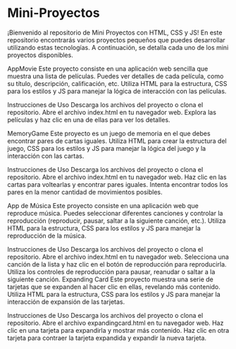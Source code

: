 # Mini-Proyectos

¡Bienvenido al repositorio de Mini Proyectos con HTML, CSS y JS! En este repositorio encontrarás varios proyectos pequeños que puedes desarrollar utilizando estas tecnologías. A continuación, se detalla cada uno de los mini proyectos disponibles.

AppMovie
Este proyecto consiste en una aplicación web sencilla que muestra una lista de películas. Puedes ver detalles de cada película, como su título, descripción, calificación, etc. Utiliza HTML para la estructura, CSS para los estilos y JS para manejar la lógica de interacción con las películas.

Instrucciones de Uso
Descarga los archivos del proyecto o clona el repositorio.
Abre el archivo  index.html en tu navegador web.
Explora las películas y haz clic en una de ellas para ver los detalles.

MemoryGame
Este proyecto es un juego de memoria en el que debes encontrar pares de cartas iguales. Utiliza HTML para crear la estructura del juego, CSS para los estilos y JS para manejar la lógica del juego y la interacción con las cartas.

Instrucciones de Uso
Descarga los archivos del proyecto o clona el repositorio.
Abre el archivo  index.html en tu navegador web.
Haz clic en las cartas para voltearlas y encontrar pares iguales.
Intenta encontrar todos los pares en la menor cantidad de movimientos posibles.

App de Música
Este proyecto consiste en una aplicación web que reproduce música. Puedes seleccionar diferentes canciones y controlar la reproducción (reproducir, pausar, saltar a la siguiente canción, etc.). Utiliza HTML para la estructura, CSS para los estilos y JS para manejar la reproducción de la música.

Instrucciones de Uso
Descarga los archivos del proyecto o clona el repositorio.
Abre el archivo index.html en tu navegador web.
Selecciona una canción de la lista y haz clic en el botón de reproducción para reproducirla.
Utiliza los controles de reproducción para pausar, reanudar o saltar a la siguiente canción.
Expanding Card
Este proyecto muestra una serie de tarjetas que se expanden al hacer clic en ellas, revelando más contenido. Utiliza HTML para la estructura, CSS para los estilos y JS para manejar la interacción de expansión de las tarjetas.

Instrucciones de Uso
Descarga los archivos del proyecto o clona el repositorio.
Abre el archivo expandingcard.html en tu navegador web.
Haz clic en una tarjeta para expandirla y mostrar más contenido.
Haz clic en otra tarjeta para contraer la tarjeta expandida y expandir la nueva tarjeta.
